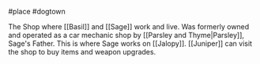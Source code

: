 #place #dogtown 

The Shop where [[Basil]] and [[Sage]] work and live. Was formerly owned and operated as a car mechanic shop by [[Parsley and Thyme|Parsley]], Sage's Father. This is where Sage works on [[Jalopy]]. [[Juniper]] can visit the shop to buy items and weapon upgrades.